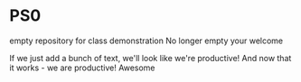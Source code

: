 # PS0
empty repository for class demonstration
No longer empty your welcome


If we just add a bunch of text, we'll look like we're productive! And now that it works - we are productive!
Awesome
